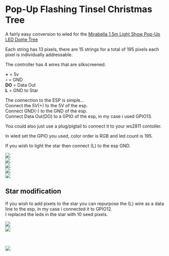 # Pop-Up Flashing Tinsel Christmas Tree

A fairly easy conversion to wled for the <a href=https://www.mirabella.com.au/mirabella-product-item/pop-up-flashing-tinsel-christmas-tree/>Mirabella 1.5m Light Show Pop-Up LED Dome Tree</a><br>

Each string has 13 pixels, there are 15 strings for a total of 195 pixels each pixel is individually addressable.<br>

The controller has 4 wires that are silkscreened.<br>

<b>+</b>  = 5v<br>
<b>-</b>  = GND<br>
<b>DO</b> = Data Out<br>
<b>L</b>  = GND to Star<br>

The connection to the ESP is simple...<br>
Connect the 5V(+) to the 5V of the esp.<br>
Connect GND(-) to the GND of the esp.<br>
Connect Data Out(DO) to a GPIO of the esp, in my case i used GPIO13.<br>

You could also just use a plug/pigtail to connect it to your ws2811 contoller.

In wled set the GPIO you used, color order is RGB and led count is 195.<br>

If you wish to light the star then connect (L) to the esp GND.<br>



<img src=https://github.com/DnG-Crafts/Mirabella-Tree-Conversion/blob/main/Tinsel%20Christmas%20Tree/1.jpg><br>
<img src=https://github.com/DnG-Crafts/Mirabella-Tree-Conversion/blob/main/Tinsel%20Christmas%20Tree/2.jpg><br>
<img src=https://github.com/DnG-Crafts/Mirabella-Tree-Conversion/blob/main/Tinsel%20Christmas%20Tree/3.jpg><br>
<img src=https://github.com/DnG-Crafts/Mirabella-Tree-Conversion/blob/main/Tinsel%20Christmas%20Tree/4.jpg><br>
<img src=https://github.com/DnG-Crafts/Mirabella-Tree-Conversion/blob/main/Tinsel%20Christmas%20Tree/5.jpg><br>


## Star modification

If you wish to add pixels to the star you can repurpose the (L) wire as a data line to the esp, in my case i connected it to GPIO12.<br>
I replaced the leds in the star with 10 seed pixels.<br>

<img src=https://github.com/DnG-Crafts/Mirabella-Tree-Conversion/blob/main/Tinsel%20Christmas%20Tree/6.jpg><br>
<img src=https://github.com/DnG-Crafts/Mirabella-Tree-Conversion/blob/main/Tinsel%20Christmas%20Tree/7.jpg><br>

<br>

<img src=https://github.com/DnG-Crafts/Mirabella-Tree-Conversion/blob/main/Tinsel%20Christmas%20Tree/8.jpg><br>